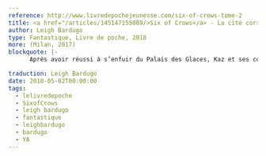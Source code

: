 ```yaml
---
reference: http://www.livredepochejeunesse.com/six-of-crows-tome-2
title: <a href="/articles/145147155089/>Six of Crows</a> - La cité corrompue (Crooked Kingdom)
author: Leigh Bardugo
type: Fantastique, Livre de poche, 2018
more: (Milan, 2017)
blockquote: |-
      Après avoir réussi à s’enfuir du Palais des Glaces, Kaz et ses compagnons se sentent invulnérables. Un revirement de situation va cependant changer la donne d’une partie mortelle que devront jouer les jeunes prodiges du crime. Alors que les grandes puissances Grisha s’organisent pour leur mettre la main dessus, Kaz imagine un plan, entre vengeance et arnaque, qui leur assurera la gloire éternelle en cas de réussite, et provoquera la ruine de leur monde s’ils échouent.

traduction: Leigh Bardugo
date: 2018-05-02T00:00:00
tags:
  - lelivredepoche
  - SixofCrows
  - leigh bardugo
  - fantastique
  - leighbardugo
  - bardugo
  - YA
---
```

